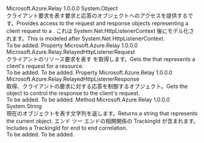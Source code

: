 <Type Name="RelayedHttpListenerContext" FullName="Microsoft.Azure.Relay.RelayedHttpListenerContext">
  <TypeSignature Language="C#" Value="public class RelayedHttpListenerContext" />
  <TypeSignature Language="ILAsm" Value=".class public auto ansi beforefieldinit RelayedHttpListenerContext extends System.Object" />
  <TypeSignature Language="DocId" Value="T:Microsoft.Azure.Relay.RelayedHttpListenerContext" />
  <TypeSignature Language="VB.NET" Value="Public Class RelayedHttpListenerContext" />
  <TypeSignature Language="F#" Value="type RelayedHttpListenerContext = class" />
  <AssemblyInfo>
    <AssemblyName>Microsoft.Azure.Relay</AssemblyName>
    <AssemblyVersion>1.0.0.0</AssemblyVersion>
  </AssemblyInfo>
  <Base>
    <BaseTypeName>System.Object</BaseTypeName>
  </Base>
  <Interfaces />
  <Docs>
    <summary>
            <span data-ttu-id="eb1c5-101">クライアント要求を表す要求と応答のオブジェクトへのアクセスを提供する<see cref="T:Microsoft.Azure.Relay.HybridConnectionListener" />です。</span><span class="sxs-lookup"><span data-stu-id="eb1c5-101">Provides access to the request and response objects representing a client request to a <see cref="T:Microsoft.Azure.Relay.HybridConnectionListener" />.</span></span>
            <span data-ttu-id="eb1c5-102">これは System.Net.HttpListenerContext 後にモデル化されます。</span><span class="sxs-lookup"><span data-stu-id="eb1c5-102">This is modeled after System.Net.HttpListenerContext.</span></span>
            </summary>
    <remarks>To be added.</remarks>
  </Docs>
  <Members>
    <Member MemberName="Request">
      <MemberSignature Language="C#" Value="public Microsoft.Azure.Relay.RelayedHttpListenerRequest Request { get; }" />
      <MemberSignature Language="ILAsm" Value=".property instance class Microsoft.Azure.Relay.RelayedHttpListenerRequest Request" />
      <MemberSignature Language="DocId" Value="P:Microsoft.Azure.Relay.RelayedHttpListenerContext.Request" />
      <MemberSignature Language="VB.NET" Value="Public ReadOnly Property Request As RelayedHttpListenerRequest" />
      <MemberSignature Language="F#" Value="member this.Request : Microsoft.Azure.Relay.RelayedHttpListenerRequest" Usage="Microsoft.Azure.Relay.RelayedHttpListenerContext.Request" />
      <MemberType>Property</MemberType>
      <AssemblyInfo>
        <AssemblyName>Microsoft.Azure.Relay</AssemblyName>
        <AssemblyVersion>1.0.0.0</AssemblyVersion>
      </AssemblyInfo>
      <ReturnValue>
        <ReturnType>Microsoft.Azure.Relay.RelayedHttpListenerRequest</ReturnType>
      </ReturnValue>
      <Docs>
        <summary>
            <span data-ttu-id="eb1c5-103">クライアントのリソース要求を表す <see cref="T:Microsoft.Azure.Relay.RelayedHttpListenerRequest" /> を取得します。</span><span class="sxs-lookup"><span data-stu-id="eb1c5-103">Gets the <see cref="T:Microsoft.Azure.Relay.RelayedHttpListenerRequest" /> that represents a client's request for a resource.</span></span>
            </summary>
        <value>To be added.</value>
        <remarks>To be added.</remarks>
      </Docs>
    </Member>
    <Member MemberName="Response">
      <MemberSignature Language="C#" Value="public Microsoft.Azure.Relay.RelayedHttpListenerResponse Response { get; }" />
      <MemberSignature Language="ILAsm" Value=".property instance class Microsoft.Azure.Relay.RelayedHttpListenerResponse Response" />
      <MemberSignature Language="DocId" Value="P:Microsoft.Azure.Relay.RelayedHttpListenerContext.Response" />
      <MemberSignature Language="VB.NET" Value="Public ReadOnly Property Response As RelayedHttpListenerResponse" />
      <MemberSignature Language="F#" Value="member this.Response : Microsoft.Azure.Relay.RelayedHttpListenerResponse" Usage="Microsoft.Azure.Relay.RelayedHttpListenerContext.Response" />
      <MemberType>Property</MemberType>
      <AssemblyInfo>
        <AssemblyName>Microsoft.Azure.Relay</AssemblyName>
        <AssemblyVersion>1.0.0.0</AssemblyVersion>
      </AssemblyInfo>
      <ReturnValue>
        <ReturnType>Microsoft.Azure.Relay.RelayedHttpListenerResponse</ReturnType>
      </ReturnValue>
      <Docs>
        <summary>
            <span data-ttu-id="eb1c5-104">取得、<see cref="T:Microsoft.Azure.Relay.RelayedHttpListenerResponse" />クライアントの要求に対する応答を制御するオブジェクト。</span><span class="sxs-lookup"><span data-stu-id="eb1c5-104">Gets the <see cref="T:Microsoft.Azure.Relay.RelayedHttpListenerResponse" /> object to control the response to the client's request.</span></span>
            </summary>
        <value>To be added.</value>
        <remarks>To be added.</remarks>
      </Docs>
    </Member>
    <Member MemberName="ToString">
      <MemberSignature Language="C#" Value="public override string ToString ();" />
      <MemberSignature Language="ILAsm" Value=".method public hidebysig virtual instance string ToString() cil managed" />
      <MemberSignature Language="DocId" Value="M:Microsoft.Azure.Relay.RelayedHttpListenerContext.ToString" />
      <MemberSignature Language="VB.NET" Value="Public Overrides Function ToString () As String" />
      <MemberSignature Language="F#" Value="override this.ToString : unit -&gt; string" Usage="relayedHttpListenerContext.ToString " />
      <MemberType>Method</MemberType>
      <AssemblyInfo>
        <AssemblyName>Microsoft.Azure.Relay</AssemblyName>
        <AssemblyVersion>1.0.0.0</AssemblyVersion>
      </AssemblyInfo>
      <ReturnValue>
        <ReturnType>System.String</ReturnType>
      </ReturnValue>
      <Parameters />
      <Docs>
        <summary>
            <span data-ttu-id="eb1c5-105">現在のオブジェクトを表す文字列を返します。</span><span class="sxs-lookup"><span data-stu-id="eb1c5-105">Returns a string that represents the current object.</span></span>  <span data-ttu-id="eb1c5-106">エンド ツー エンドの相関関係の TrackingId が含まれます。</span><span class="sxs-lookup"><span data-stu-id="eb1c5-106">Includes a TrackingId for end to end correlation.</span></span>
            </summary>
        <returns>To be added.</returns>
        <remarks>To be added.</remarks>
      </Docs>
    </Member>
  </Members>
</Type>